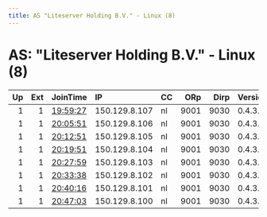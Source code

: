 ```yaml
---
title: AS "Liteserver Holding B.V." - Linux (8)
---
```


# AS: "Liteserver Holding B.V." - Linux (8)

|   Up |   Ext | JoinTime                                                                                            | IP            | CC   |   ORp |   Dirp | Version   | Contact   | Nickname   |   eFamMembers |
|-----:|------:|:----------------------------------------------------------------------------------------------------|:--------------|:-----|------:|-------:|:----------|:----------|:-----------|--------------:|
|    1 |     1 | [19:59:27](https://metrics.torproject.org/rs.html#details/825213FB6551BA81EBA6594E31121370E3DB8488) | 150.129.8.107 | nl   |  9001 |   9030 | 0.4.3.6   | None      | Unnamed    |             1 |
|    1 |     1 | [20:05:51](https://metrics.torproject.org/rs.html#details/8F6AA58DD86C810EE169124BB245F0C5D96F734A) | 150.129.8.106 | nl   |  9001 |   9030 | 0.4.3.6   | None      | Unnamed    |             1 |
|    1 |     1 | [20:12:51](https://metrics.torproject.org/rs.html#details/F26B1F81CB15201A955326D23B35243AA18A7D52) | 150.129.8.105 | nl   |  9001 |   9030 | 0.4.3.6   | None      | Unnamed    |             1 |
|    1 |     1 | [20:19:51](https://metrics.torproject.org/rs.html#details/79AEF5CEA5EC01C0B4D6B9DE21B86EE7D2DA4CDC) | 150.129.8.104 | nl   |  9001 |   9030 | 0.4.3.6   | None      | Unnamed    |             1 |
|    1 |     1 | [20:27:59](https://metrics.torproject.org/rs.html#details/97560BEB6EEE630A41604FA1D16D6A42856D818C) | 150.129.8.103 | nl   |  9001 |   9030 | 0.4.3.6   | None      | Unnamed    |             1 |
|    1 |     1 | [20:33:38](https://metrics.torproject.org/rs.html#details/C94110E9170E1C9FDC53BA9919D5CD8685550078) | 150.129.8.102 | nl   |  9001 |   9030 | 0.4.3.6   | None      | Unnamed    |             1 |
|    1 |     1 | [20:40:16](https://metrics.torproject.org/rs.html#details/1D86E75980B107536C7802592360577619BA8BFC) | 150.129.8.101 | nl   |  9001 |   9030 | 0.4.3.6   | None      | Unnamed    |             1 |
|    1 |     1 | [20:47:03](https://metrics.torproject.org/rs.html#details/9DC0E701163C95E6AEAAEB21EB473FEF880BB153) | 150.129.8.100 | nl   |  9001 |   9030 | 0.4.3.6   | None      | Unnamed    |             1 |
